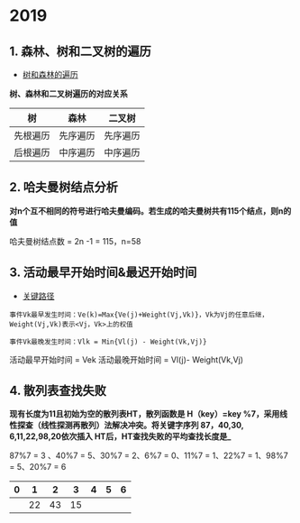 # 2019 

## 1. 森林、树和二叉树的遍历

- [树和森林的遍历](/dataStructure/chapter5#树和森林的遍历)

**树、森林和二叉树遍历的对应关系**

| 树 | 森林 | 二叉树 | 
| ---- | -------- | --------------- | 
| 先根遍历   | 先序遍历     | 先序遍历            | 
| 后根遍历   | 中序遍历     | 中序遍历            |


## 2. 哈夫曼树结点分析

**对n个互不相同的符号进行哈夫曼编码。若生成的哈夫曼树共有115个结点，则n的值**

哈夫曼树结点数 = 2n -1 = 115，n=58

## 3. 活动最早开始时间&最迟开始时间

- [关键路径](/dataStructure/chapter6#关键路径)

`事件Vk最早发生时间：Ve(k)=Max{Ve(j)+Weight(Vj,Vk)}，Vk为Vj的任意后继，Weight(Vj,Vk)表示<Vj，Vk>上的权值`

`事件Vk最晚发生时间：Vlk = Min{Vl(j) - Weight(Vk,Vj)}`

活动最早开始时间 = Vek  活动最晚开始时间 = Vl(j)- Weight(Vk,Vj)

## 4. 散列表查找失败

**现有长度为11且初始为空的散列表HT，散列函数是 H（key）=key %7，采用线性探查（线性探测再散列）法解决冲突。将关键字序列 87，40,30, 6,11,22,98,20依次插入 HT后，HT查找失败的平均查找长度是_**

87%7 = 3 、40%7 = 5、30%7 = 2、6%7 = 0、11%7 = 1、22%7 = 1、98%7 = 5、20%7 = 6


| 0   | 1   | 2   | 3   | 4   | 5   | 6   |
| --- | --- | --- | --- | --- | --- | --- |
|     | 22  | 43  | 15  |     |     |     |

